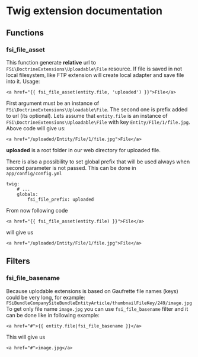 # Twig extension documentation

## Functions

### fsi_file_asset

This function generate **relative** url to ``FSi\DoctrineExtensions\Uploadable\File`` resource.
If file is saved in not local filesystem, like FTP extension will create local adapter and save file into it.
Usage:

```
<a href="{{ fsi_file_asset(entity.file, 'uploaded') }}">File</a>
```

First argument must be an instance of ``FSi\DoctrineExtensions\Uploadable\File``. The second one is prefix added to 
url (its optional).
Lets assume that ``entity.file`` is an instance of ``FSi\DoctrineExtensions\Uploadable\File`` with key 
``Entity/File/1/file.jpg``. Above code will give us:

```
<a href="/uploaded/Entity/File/1/file.jpg">File</a>
```
**uploaded** is a root folder in our web directory for uploaded file. 

There is also a possibility to set global prefix that will be used always when second parameter is not passed.
This can be done in ``app/config/config.yml``

```
twig:
    # ...
    globals:
        fsi_file_prefix: uploaded
```

From now following code

```
<a href="{{ fsi_file_asset(entity.file) }}">File</a>
```

will give us

```
<a href="/uploaded/Entity/File/1/file.jpg">File</a>
```

## Filters

### fsi_file_basename

Because uplodable extensions is based on Gaufrette file names (keys) could be very long, for example:
``FSiBundleCompanySiteBundleEntityArticle/thumbnailFileKey/249/image.jpg``
To get only file name ``image.jpg`` you can use ``fsi_file_basename`` filter and it can be done like in following example:

```
<a href="#">{{ entity.file|fsi_file_basename }}</a>
```

This will give us

```
<a href="#">image.jpg</a>
```
